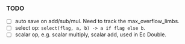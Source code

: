 ### TODO
- [ ] auto save on add/sub/mul. Need to track the max_overflow_limbs.
- [ ] select op: `select(flag, a, b) -> a if flag else b`.
- [ ] scalar op, e.g. scalar multiply, scalar add, used in Ec Double.